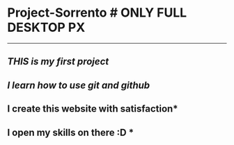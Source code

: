 # Project-Sorrento # ONLY FULL DESKTOP PX
---------------------------
*THIS is my first project* 
---------------------------
*I learn how to use git and github*
---------------------------
I create this website with satisfaction*
---------------------------
I open my skills on there :D *
-----------------------------

